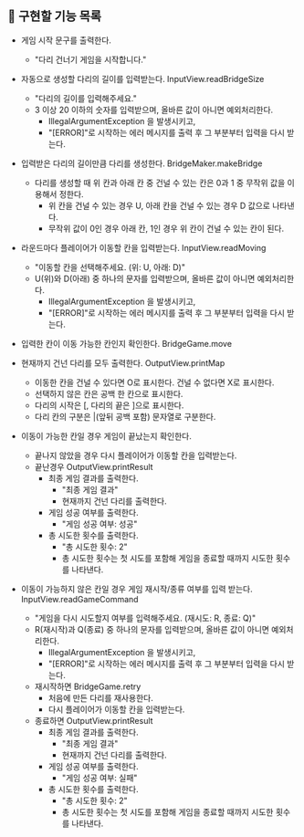 ## 🚀 구현할 기능 목록

- 게임 시작 문구를 출력한다.
  - "다리 건너기 게임을 시작합니다."
- 자동으로 생성할 다리의 길이를 입력받는다. InputView.readBridgeSize
  - "다리의 길이를 입력해주세요."
  - 3 이상 20 이하의 숫자를 입력받으며, 올바른 값이 아니면 예외처리한다.
    - IllegalArgumentException 을 발생시키고,
    - "[ERROR]"로 시작하는 에러 메시지를 출력 후 그 부분부터 입력을 다시 받는다.
    
- 입력받은 다리의 길이만큼 다리를 생성한다. BridgeMaker.makeBridge
  - 다리를 생성할 때 위 칸과 아래 칸 중 건널 수 있는 칸은 0과 1 중 무작위 값을 이용해서 정한다.
    - 위 칸을 건널 수 있는 경우 U, 아래 칸을 건널 수 있는 경우 D 값으로 나타낸다.
    - 무작위 값이 0인 경우 아래 칸, 1인 경우 위 칸이 건널 수 있는 칸이 된다.
    
- 라운드마다 플레이어가 이동할 칸을 입력받는다. InputView.readMoving
  - "이동할 칸을 선택해주세요. (위: U, 아래: D)"
  - U(위)와 D(아래) 중 하나의 문자를 입력받으며, 올바른 값이 아니면 예외처리한다.
    - IllegalArgumentException 을 발생시키고,
    - "[ERROR]"로 시작하는 에러 메시지를 출력 후 그 부분부터 입력을 다시 받는다.



- 입력한 칸이 이동 가능한 칸인지 확인한다. BridgeGame.move
- 현재까지 건넌 다리를 모두 출력한다. OutputView.printMap
  - 이동한 칸을 건널 수 있다면 O로 표시한다. 건널 수 없다면 X로 표시한다.
  - 선택하지 않은 칸은 공백 한 칸으로 표시한다.
  - 다리의 시작은 [, 다리의 끝은 ]으로 표시한다.
  - 다리 칸의 구분은 |(앞뒤 공백 포함) 문자열로 구분한다.

- 이동이 가능한 칸일 경우 게임이 끝났는지 확인한다.
  - 끝나지 않았을 경우 다시 플레이어가 이동할 칸을 입력받는다.
  - 끝난경우 OutputView.printResult
    - 최종 게임 결과를 출력한다.
      - "최종 게임 결과"
      - 현재까지 건넌 다리를 출력한다.
    - 게임 성공 여부를 출력한다.
      - "게임 성공 여부: 성공"
    - 총 시도한 횟수를 출력한다.
      - "총 시도한 횟수: 2"
      - 총 시도한 횟수는 첫 시도를 포함해 게임을 종료할 때까지 시도한 횟수를 나타낸다.
    
- 이동이 가능하지 않은 칸일 경우 게임 재시작/종류 여부를 입력 받는다. InputView.readGameCommand
  - "게임을 다시 시도할지 여부를 입력해주세요. (재시도: R, 종료: Q)"
  - R(재시작)과 Q(종료) 중 하나의 문자를 입력받으며, 올바른 값이 아니면 예외처리한다.
    - IllegalArgumentException 을 발생시키고,
    - "[ERROR]"로 시작하는 에러 메시지를 출력 후 그 부분부터 입력을 다시 받는다.
  - 재시작하면 BridgeGame.retry
    - 처음에 만든 다리를 재사용한다.
    - 다시 플레이어가 이동할 칸을 입력받는다.  
  - 종료하면 OutputView.printResult
    - 최종 게임 결과를 출력한다.
      - "최종 게임 결과"
      - 현재까지 건넌 다리를 출력한다.
    - 게임 성공 여부를 출력한다.
      - "게임 성공 여부: 실패"
    - 총 시도한 횟수를 출력한다.
      - "총 시도한 횟수: 2"
      - 총 시도한 횟수는 첫 시도를 포함해 게임을 종료할 때까지 시도한 횟수를 나타낸다.